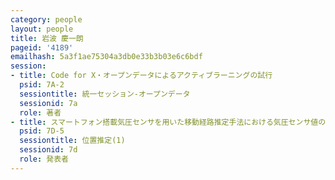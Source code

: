 ```yaml
---
category: people
layout: people
title: 岩波 慶一朗
pageid: '4189'
emailhash: 5a3f1ae75304a3db0e33b3b03e6c6bdf
session:
- title: Code for X・オープンデータによるアクティブラーニングの試行
  psid: 7A-2
  sessiontitle: 統一セッション-オープンデータ
  sessionid: 7a
  role: 著者
- title: スマートフォン搭載気圧センサを用いた移動経路推定手法における気圧センサ値の評価と補正手法の検討
  psid: 7D-5
  sessiontitle: 位置推定(1)
  sessionid: 7d
  role: 発表者
---
```

